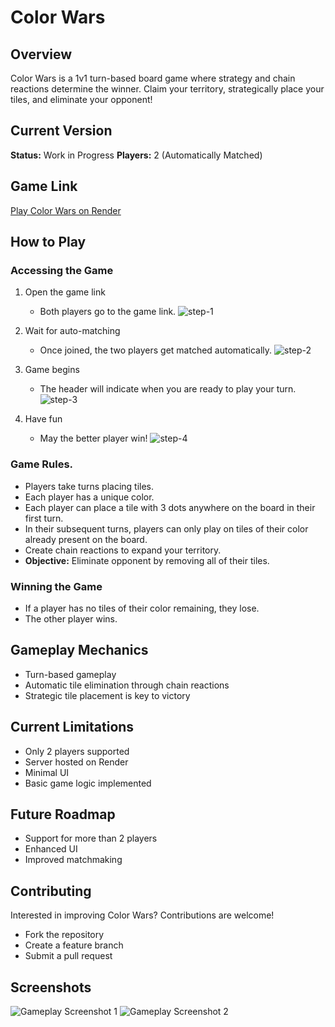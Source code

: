 # Color Wars
## Overview
Color Wars is a 1v1 turn-based board game where strategy and chain reactions determine the winner. Claim your territory, strategically place your tiles, and eliminate your opponent!

## Current Version
**Status:** Work in Progress
**Players:** 2 (Automatically Matched)

## Game Link
[Play Color Wars on Render](https://miryarik.github.io/color-wars/)

## How to Play
### Accessing the Game
1. Open the game link
   - Both players go to the game link.
   ![step-1](./images/step-1.png)

2. Wait for auto-matching
   - Once joined, the two players get matched automatically.
   ![step-2](./images/step-2.png)

3. Game begins
   - The header will indicate when you are ready to play your turn.
   ![step-3](./images/step-3.png)

4. Have fun
   - May the better player win!
   ![step-4](./images/step-4.png)

### Game Rules.
- Players take turns placing tiles.
- Each player has a unique color.
- Each player can place a tile with 3 dots anywhere on the board in their first turn.
- In their subsequent turns, players can only play on tiles of their color already present on the board.
- Create chain reactions to expand your territory.
- **Objective:** Eliminate opponent by removing all of their tiles.

### Winning the Game
- If a player has no tiles of their color remaining, they lose.
- The other player wins.

## Gameplay Mechanics
- Turn-based gameplay
- Automatic tile elimination through chain reactions
- Strategic tile placement is key to victory

## Current Limitations
- Only 2 players supported
- Server hosted on Render
- Minimal UI
- Basic game logic implemented

## Future Roadmap
- Support for more than 2 players
- Enhanced UI
- Improved matchmaking

## Contributing
Interested in improving Color Wars? Contributions are welcome! 
- Fork the repository
- Create a feature branch
- Submit a pull request

## Screenshots
![Gameplay Screenshot 1](./images/game-ss-1.png)
![Gameplay Screenshot 2](./images/game-ss-2.png)
